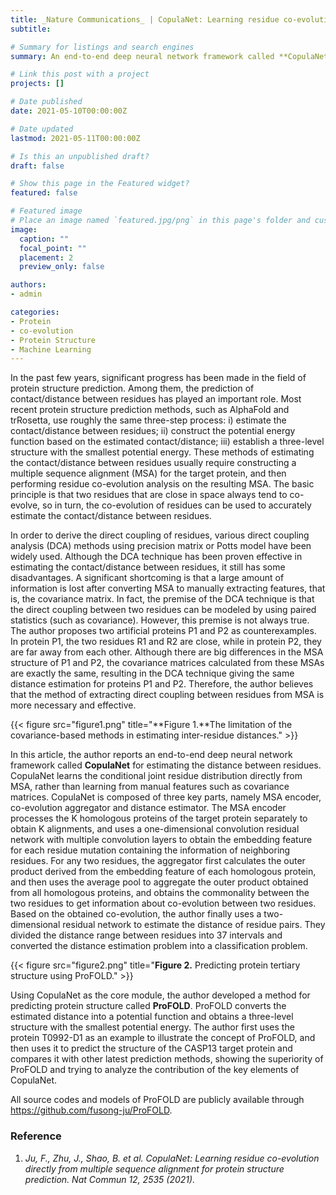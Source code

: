 ```yaml
---
title: _Nature Communications_ | CopulaNet: Learning residue co-evolution directly from multiple sequence alignment for protein structure prediction
subtitle: 

# Summary for listings and search engines
summary: An end-to-end deep neural network framework called **CopulaNet** for estimating the distance between residues

# Link this post with a project
projects: []

# Date published
date: 2021-05-10T00:00:00Z

# Date updated
lastmod: 2021-05-11T00:00:00Z

# Is this an unpublished draft?
draft: false

# Show this page in the Featured widget?
featured: false

# Featured image
# Place an image named `featured.jpg/png` in this page's folder and customize its options here.
image:
  caption: ""
  focal_point: ""
  placement: 2
  preview_only: false

authors:
- admin

categories:
- Protein
- co-evolution
- Protein Structure
- Machine Learning
---
```

  
In the past few years, significant progress has been made in the field of protein structure prediction. Among them, the prediction of contact/distance between residues has played an important role. Most recent protein structure prediction methods, such as AlphaFold and trRosetta, use roughly the same three-step process: i) estimate the contact/distance between residues; ii) construct the potential energy function based on the estimated contact/distance; iii) establish a three-level structure with the smallest potential energy. These methods of estimating the contact/distance between residues usually require constructing a multiple sequence alignment (MSA) for the target protein, and then performing residue co-evolution analysis on the resulting MSA. The basic principle is that two residues that are close in space always tend to co-evolve, so in turn, the co-evolution of residues can be used to accurately estimate the contact/distance between residues.

In order to derive the direct coupling of residues, various direct coupling analysis (DCA) methods using precision matrix or Potts model have been widely used. Although the DCA technique has been proven effective in estimating the contact/distance between residues, it still has some disadvantages. A significant shortcoming is that a large amount of information is lost after converting MSA to manually extracting features, that is, the covariance matrix. In fact, the premise of the DCA technique is that the direct coupling between two residues can be modeled by using paired statistics (such as covariance). However, this premise is not always true. The author proposes two artificial proteins P1 and P2 as counterexamples. In protein P1, the two residues R1 and R2 are close, while in protein P2, they are far away from each other. Although there are big differences in the MSA structure of P1 and P2, the covariance matrices calculated from these MSAs are exactly the same, resulting in the DCA technique giving the same distance estimation for proteins P1 and P2. Therefore, the author believes that the method of extracting direct coupling between residues from MSA is more necessary and effective.

{{< figure src="figure1.png" title="**Figure 1.**The limitation of the covariance-based methods in estimating inter-residue distances." >}}

In this article, the author reports an end-to-end deep neural network framework called **CopulaNet** for estimating the distance between residues. CopulaNet learns the conditional joint residue distribution directly from MSA, rather than learning from manual features such as covariance matrices. CopulaNet is composed of three key parts, namely MSA encoder, co-evolution aggregator and distance estimator. The MSA encoder processes the K homologous proteins of the target protein separately to obtain K alignments, and uses a one-dimensional convolution residual network with multiple convolution layers to obtain the embedding feature for each residue mutation containing the information of neighboring residues. For any two residues, the aggregator first calculates the outer product derived from the embedding feature of each homologous protein, and then uses the average pool to aggregate the outer product obtained from all homologous proteins, and obtains the commonality between the two residues to get information about co-evolution between two residues. Based on the obtained co-evolution, the author finally uses a two-dimensional residual network to estimate the distance of residue pairs. They divided the distance range between residues into 37 intervals and converted the distance estimation problem into a classification problem.

{{< figure src="figure2.png" title="**Figure 2.** Predicting protein tertiary structure using ProFOLD." >}}

Using CopulaNet as the core module, the author developed a method for predicting protein structure called **ProFOLD**. ProFOLD converts the estimated distance into a potential function and obtains a three-level structure with the smallest potential energy. The author first uses the protein T0992-D1 as an example to illustrate the concept of ProFOLD, and then uses it to predict the structure of the CASP13 target protein and compares it with other latest prediction methods, showing the superiority of ProFOLD and trying to analyze the contribution of the key elements of CopulaNet.

All source codes and models of ProFOLD are publicly available through https://github.com/fusong-ju/ProFOLD.



### Reference
1.	_Ju, F., Zhu, J., Shao, B. et al. CopulaNet: Learning residue co-evolution directly from multiple sequence alignment for protein structure prediction. Nat Commun 12, 2535 (2021)._

